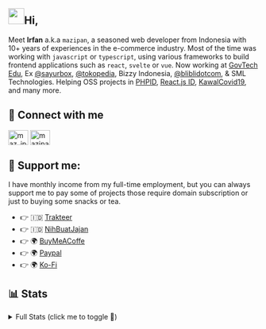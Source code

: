 <h2 class="flex"><img src="https://tva1.sinaimg.cn/large/e6c9d24egy1h1571l0uucg205k05egri.gif" width="32" />Hi,</h2>

Meet **Irfan** a.k.a `mazipan`, a seasoned web developer from Indonesia with 10+ years of experiences in the e-commerce industry. Most of the time was working with `javascript` or `typescript`, using various frameworks to build frontend applications such as `react`, `svelte` or `vue`. Now working at [GovTech Edu](https://www.govtechedu.id/), Ex [@sayurbox](https://github.com/sayurbox), [@tokopedia](https://github.com/tokopedia), Bizzy Indonesia, [@bliblidotcom](https://github.com/bliblidotcom), & SML Technologies. Helping OSS projects in [PHPID](https://github.com/phpid-jakarta), [React.js ID](https://twitter.com/reactjsid), [KawalCovid19](https://github.com/kawalcovid19), and many more.

## 🔗 Connect with me

<p align="left">
 <a href="https://twitter.com/maz_ipan" target="blank"><img align="center" src="https://raw.githubusercontent.com/rahuldkjain/github-profile-readme-generator/master/src/images/icons/Social/twitter.svg" alt="maz_ipan" height="30" width="40" /></a>
 <a href="https://linkedin.com/in/mazipan" target="blank"><img align="center" src="https://raw.githubusercontent.com/rahuldkjain/github-profile-readme-generator/master/src/images/icons/Social/linked-in-alt.svg" alt="mazipan" height="30" width="40" /></a>
</p>

## 💸 Support me:

I have monthly income from my full-time employment, but you can always support me to pay some of projects those require domain subscription or just to buying some snacks or tea.

- 👉 🇮🇩 [Trakteer](https://trakteer.id/mazipan/tip?utm_source=github-mazipan)
- 👉 🇮🇩 [NihBuatJajan](https://www.nihbuatjajan.com/mazipan?utm_source=github-mazipan)
- 👉 🌍 [BuyMeACoffe](https://www.buymeacoffee.com/mazipan?utm_source=github-mazipan)
- 👉 🌍 [Paypal](https://www.paypal.me/mazipan?utm_source=github-mazipan)
- 👉 🌍 [Ko-Fi](https://ko-fi.com/mazipan?utm_source=github-mazipan)

## 📊 Stats

<details>
 <summary>Full Stats (click me to toggle 👀)</summary>
 <p><img src="https://github-readme-stats.vercel.app/api/top-langs/?username=mazipan&theme=algolia&hide_border=true&langs_count=5" alt="Most used languages" /></p>
 <p><img src="https://github-readme-stats.vercel.app/api?username=mazipan&show_icons=true&theme=algolia&hide_border=true&count_private=true&line_height=27" alt="Github Stats" /></p>
 <p><img src="https://github-readme-streak-stats.herokuapp.com/?user=mazipan&theme=algolia" alt="Stat Streak" /></p>
 <p><img src="https://github-profile-trophy.vercel.app/?username=mazipan&theme=algolia&margin-w=5&margin-h=5" alt="Github Trophy" /></p>
</details>
